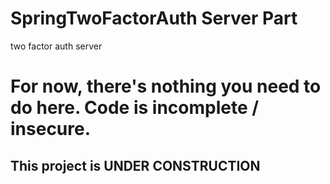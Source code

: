 # SpringTwoFactorAuth Server Part

two factor auth server

# For now, there's nothing you need to do here. Code is incomplete / insecure.

## This project is UNDER CONSTRUCTION
